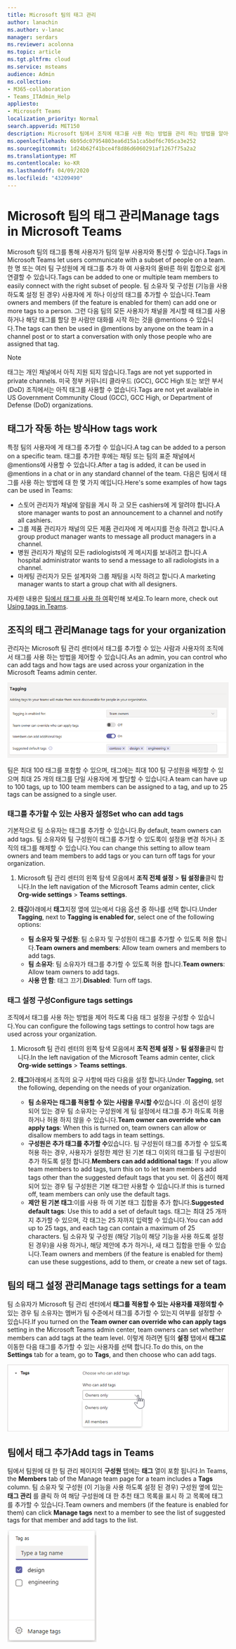 ```yaml
---
title: Microsoft 팀의 태그 관리
author: lanachin
ms.author: v-lanac
manager: serdars
ms.reviewer: acolonna
ms.topic: article
ms.tgt.pltfrm: cloud
ms.service: msteams
audience: Admin
ms.collection:
- M365-collaboration
- Teams_ITAdmin_Help
appliesto:
- Microsoft Teams
localization_priority: Normal
search.appverid: MET150
description: Microsoft 팀에서 조직에 태그를 사용 하는 방법을 관리 하는 방법을 알아봅니다.
ms.openlocfilehash: 6b95dc07954803ea6d15a1ca5bdf6c705ca3e252
ms.sourcegitcommit: 1d24b62f41bce4f8d86d6060291af1267f75a2a2
ms.translationtype: MT
ms.contentlocale: ko-KR
ms.lasthandoff: 04/09/2020
ms.locfileid: "43209490"
---
```

# <a name="manage-tags-in-microsoft-teams"></a><span data-ttu-id="31df3-103">Microsoft 팀의 태그 관리</span><span class="sxs-lookup"><span data-stu-id="31df3-103">Manage tags in Microsoft Teams</span></span>

<span data-ttu-id="31df3-104">Microsoft 팀의 태그를 통해 사용자가 팀의 일부 사용자와 통신할 수 있습니다.</span><span class="sxs-lookup"><span data-stu-id="31df3-104">Tags in Microsoft Teams let users communicate with a subset of people on a team.</span></span> <span data-ttu-id="31df3-105">한 명 또는 여러 팀 구성원에 게 태그를 추가 하 여 사용자의 올바른 하위 집합으로 쉽게 연결할 수 있습니다.</span><span class="sxs-lookup"><span data-stu-id="31df3-105">Tags can be added to one or multiple team members to easily connect with the right subset of people.</span></span> <span data-ttu-id="31df3-106">팀 소유자 및 구성원 (기능을 사용 하도록 설정 된 경우) 사용자에 게 하나 이상의 태그를 추가할 수 있습니다.</span><span class="sxs-lookup"><span data-stu-id="31df3-106">Team owners and members (if the feature is enabled for them) can add one or more tags to a person.</span></span> <span data-ttu-id="31df3-107">그런 다음 팀의 모든 사용자가 채널을 게시할 때 태그를 사용 하거나 해당 태그를 할당 한 사람만 대화를 시작 하는 것을 @mentions 수 있습니다.</span><span class="sxs-lookup"><span data-stu-id="31df3-107">The tags can then be used in @mentions by anyone on the team in a channel post or to start a conversation with only those people who are assigned that tag.</span></span>

> [!NOTE]
> <span data-ttu-id="31df3-108">태그는 개인 채널에서 아직 지원 되지 않습니다.</span><span class="sxs-lookup"><span data-stu-id="31df3-108">Tags are not yet supported in private channels.</span></span> <span data-ttu-id="31df3-109">미국 정부 커뮤니티 클라우드 (GCC), GCC High 또는 보안 부서 (DoD) 조직에서는 아직 태그를 사용할 수 없습니다.</span><span class="sxs-lookup"><span data-stu-id="31df3-109">Tags are not yet available in US Government Community Cloud (GCC), GCC High, or Department of Defense (DoD) organizations.</span></span>

## <a name="how-tags-work"></a><span data-ttu-id="31df3-110">태그가 작동 하는 방식</span><span class="sxs-lookup"><span data-stu-id="31df3-110">How tags work</span></span>

<span data-ttu-id="31df3-111">특정 팀의 사용자에 게 태그를 추가할 수 있습니다.</span><span class="sxs-lookup"><span data-stu-id="31df3-111">A tag can be added to a person on a specific team.</span></span> <span data-ttu-id="31df3-112">태그를 추가한 후에는 채팅 또는 팀의 표준 채널에서 @mentions에 사용할 수 있습니다.</span><span class="sxs-lookup"><span data-stu-id="31df3-112">After a tag is added, it can be used in @mentions in a chat or in any standard channel of the team.</span></span> <span data-ttu-id="31df3-113">다음은 팀에서 태그를 사용 하는 방법에 대 한 몇 가지 예입니다.</span><span class="sxs-lookup"><span data-stu-id="31df3-113">Here's some examples of how tags can be used in Teams:</span></span>

- <span data-ttu-id="31df3-114">스토어 관리자가 채널에 알림을 게시 하 고 모든 cashiers에 게 알려야 합니다.</span><span class="sxs-lookup"><span data-stu-id="31df3-114">A store manager wants to post an announcement to a channel and notify all cashiers.</span></span>
- <span data-ttu-id="31df3-115">그룹 제품 관리자가 채널의 모든 제품 관리자에 게 메시지를 전송 하려고 합니다.</span><span class="sxs-lookup"><span data-stu-id="31df3-115">A group product manager wants to message all product managers in a channel.</span></span>
- <span data-ttu-id="31df3-116">병원 관리자가 채널의 모든 radiologists에 게 메시지를 보내려고 합니다.</span><span class="sxs-lookup"><span data-stu-id="31df3-116">A hospital administrator wants to send a message to all radiologists in a channel.</span></span>
- <span data-ttu-id="31df3-117">마케팅 관리자가 모든 설계자와 그룹 채팅을 시작 하려고 합니다.</span><span class="sxs-lookup"><span data-stu-id="31df3-117">A marketing manager wants to start a group chat with all designers.</span></span>

<span data-ttu-id="31df3-118">자세한 내용은 [팀에서 태그를 사용 하 여](https://support.office.com/article/using-tags-in-teams-667bd56f-32b8-4118-9a0b-56807c96d91e)확인해 보세요.</span><span class="sxs-lookup"><span data-stu-id="31df3-118">To learn more, check out [Using tags in Teams](https://support.office.com/article/using-tags-in-teams-667bd56f-32b8-4118-9a0b-56807c96d91e).</span></span>

## <a name="manage-tags-for-your-organization"></a><span data-ttu-id="31df3-119">조직의 태그 관리</span><span class="sxs-lookup"><span data-stu-id="31df3-119">Manage tags for your organization</span></span>

<span data-ttu-id="31df3-120">관리자는 Microsoft 팀 관리 센터에서 태그를 추가할 수 있는 사람과 사용자의 조직에서 태그를 사용 하는 방법을 제어할 수 있습니다.</span><span class="sxs-lookup"><span data-stu-id="31df3-120">As an admin, you can control who can add tags and how tags are used across your organization in the Microsoft Teams admin center.</span></span>

![Microsoft 팀 관리 센터의 태그 설정 스크린샷](media/manage-tags-admin-settings.png)

<span data-ttu-id="31df3-122">팀은 최대 100 태그를 포함할 수 있으며, 태그에는 최대 100 팀 구성원을 배정할 수 있으며 최대 25 개의 태그를 단일 사용자에 게 할당할 수 있습니다.</span><span class="sxs-lookup"><span data-stu-id="31df3-122">A team can have up to 100 tags, up to 100 team members can be assigned to a tag, and up to 25 tags can be assigned to a single user.</span></span> 

### <a name="set-who-can-add-tags"></a><span data-ttu-id="31df3-123">태그를 추가할 수 있는 사용자 설정</span><span class="sxs-lookup"><span data-stu-id="31df3-123">Set who can add tags</span></span>

<span data-ttu-id="31df3-124">기본적으로 팀 소유자는 태그를 추가할 수 있습니다.</span><span class="sxs-lookup"><span data-stu-id="31df3-124">By default, team owners can add tags.</span></span> <span data-ttu-id="31df3-125">팀 소유자와 팀 구성원이 태그를 추가할 수 있도록이 설정을 변경 하거나 조직의 태그를 해제할 수 있습니다.</span><span class="sxs-lookup"><span data-stu-id="31df3-125">You can change this setting to allow team owners and team members to add tags or you can turn off tags for your organization.</span></span>

1. <span data-ttu-id="31df3-126">Microsoft 팀 관리 센터의 왼쪽 탐색 모음에서 **조직 전체 설정** > **팀 설정을**클릭 합니다.</span><span class="sxs-lookup"><span data-stu-id="31df3-126">In the left navigation of the Microsoft Teams admin center, click **Org-wide settings** > **Teams settings**.</span></span>
2. <span data-ttu-id="31df3-127">**태깅**아래에서 **태그**지정 옆에 있는에서 다음 옵션 중 하나를 선택 합니다.</span><span class="sxs-lookup"><span data-stu-id="31df3-127">Under **Tagging**, next to **Tagging is enabled for**, select one of the following options:</span></span>

    - <span data-ttu-id="31df3-128">**팀 소유자 및 구성원**: 팀 소유자 및 구성원이 태그를 추가할 수 있도록 허용 합니다.</span><span class="sxs-lookup"><span data-stu-id="31df3-128">**Team owners and members**: Allow team owners and members to add tags.</span></span>
    - <span data-ttu-id="31df3-129">**팀 소유자**: 팀 소유자가 태그를 추가할 수 있도록 허용 합니다.</span><span class="sxs-lookup"><span data-stu-id="31df3-129">**Team owners**: Allow team owners to add tags.</span></span>
    - <span data-ttu-id="31df3-130">**사용 안 함**: 태그 끄기.</span><span class="sxs-lookup"><span data-stu-id="31df3-130">**Disabled**: Turn off tags.</span></span>

### <a name="configure-tags-settings"></a><span data-ttu-id="31df3-131">태그 설정 구성</span><span class="sxs-lookup"><span data-stu-id="31df3-131">Configure tags settings</span></span>

<span data-ttu-id="31df3-132">조직에서 태그를 사용 하는 방법을 제어 하도록 다음 태그 설정을 구성할 수 있습니다.</span><span class="sxs-lookup"><span data-stu-id="31df3-132">You can configure the following tags settings to control how tags are used across your organization.</span></span>

1. <span data-ttu-id="31df3-133">Microsoft 팀 관리 센터의 왼쪽 탐색 모음에서 **조직 전체 설정** > **팀 설정을**클릭 합니다.</span><span class="sxs-lookup"><span data-stu-id="31df3-133">In the left navigation of the Microsoft Teams admin center, click **Org-wide settings** > **Teams settings**.</span></span>
2. <span data-ttu-id="31df3-134">**태그**아래에서 조직의 요구 사항에 따라 다음을 설정 합니다.</span><span class="sxs-lookup"><span data-stu-id="31df3-134">Under **Tagging**, set the following, depending on the needs of your organization.</span></span>

    - <span data-ttu-id="31df3-135">**팀 소유자는 태그를 적용할 수 있는 사람을 무시할 수**있습니다 .이 옵션이 설정 되어 있는 경우 팀 소유자는 구성원에 게 팀 설정에서 태그를 추가 하도록 허용 하거나 허용 하지 않을 수 있습니다.</span><span class="sxs-lookup"><span data-stu-id="31df3-135">**Team owner can override who can apply tags**: When this is turned on, team owners can allow or disallow members to add tags in team settings.</span></span>
    - <span data-ttu-id="31df3-136">**구성원은 추가 태그를 추가할 수**있습니다. 팀 구성원이 태그를 추가할 수 있도록 허용 하는 경우, 사용자가 설정한 제안 된 기본 태그 이외의 태그를 팀 구성원이 추가 하도록 설정 합니다.</span><span class="sxs-lookup"><span data-stu-id="31df3-136">**Members can add additional tags**: If you allow team members to add tags, turn this on to let team members add tags other than the suggested default tags that you set.</span></span> <span data-ttu-id="31df3-137">이 옵션이 해제 되어 있는 경우 팀 구성원은 기본 태그만 사용할 수 있습니다.</span><span class="sxs-lookup"><span data-stu-id="31df3-137">If this is turned off, team members can only use the default tags.</span></span>
    - <span data-ttu-id="31df3-138">**제안 된 기본 태그**:이를 사용 하 여 기본 태그 집합을 추가 합니다.</span><span class="sxs-lookup"><span data-stu-id="31df3-138">**Suggested default tags**: Use this to add a set of default tags.</span></span> <span data-ttu-id="31df3-139">태그는 최대 25 개까지 추가할 수 있으며, 각 태그는 25 자까지 입력할 수 있습니다.</span><span class="sxs-lookup"><span data-stu-id="31df3-139">You can add up to 25 tags, and each tag can contain a maximum of 25 characters.</span></span> <span data-ttu-id="31df3-140">팀 소유자 및 구성원 (해당 기능이 해당 기능을 사용 하도록 설정 된 경우)을 사용 하거나, 해당 제안에 추가 하거나, 새 태그 집합을 만들 수 있습니다.</span><span class="sxs-lookup"><span data-stu-id="31df3-140">Team owners and members (if the feature is enabled for them) can use these suggestions, add to them, or create a new set of tags.</span></span>

## <a name="manage-tags-settings-for-a-team"></a><span data-ttu-id="31df3-141">팀의 태그 설정 관리</span><span class="sxs-lookup"><span data-stu-id="31df3-141">Manage tags settings for a team</span></span>

<span data-ttu-id="31df3-142">팀 소유자가 Microsoft 팀 관리 센터에서 **태그를 적용할 수 있는 사용자를 재정의할 수** 있는 경우 팀 소유자는 멤버가 팀 수준에서 태그를 추가할 수 있는지 여부를 설정할 수 있습니다.</span><span class="sxs-lookup"><span data-stu-id="31df3-142">If you turned on the **Team owner can override who can apply tags** setting in the Microsoft Teams admin center, team owners can set whether members can add tags at the team level.</span></span> <span data-ttu-id="31df3-143">이렇게 하려면 팀의 **설정** 탭에서 **태그로**이동한 다음 태그를 추가할 수 있는 사용자를 선택 합니다.</span><span class="sxs-lookup"><span data-stu-id="31df3-143">To do this, on the **Settings** tab for a team, go to **Tags**, and then choose who can add tags.</span></span>

![팀 수준의 태그 설정 스크린샷](media/manage-tags-team-settings.png)

## <a name="add-tags-in-teams"></a><span data-ttu-id="31df3-145">팀에서 태그 추가</span><span class="sxs-lookup"><span data-stu-id="31df3-145">Add tags in Teams</span></span>

<span data-ttu-id="31df3-146">팀에서 팀원에 대 한 팀 관리 페이지의 **구성원** 탭에는 **태그** 열이 포함 됩니다.</span><span class="sxs-lookup"><span data-stu-id="31df3-146">In Teams, the **Members** tab of the Manage team page for a team includes a **Tags** column.</span></span> <span data-ttu-id="31df3-147">팀 소유자 및 구성원 (이 기능을 사용 하도록 설정 된 경우) 구성원 옆에 있는 **태그 관리** 를 클릭 하 여 해당 구성원에 대 한 추천 태그 목록을 표시 하 고 목록에 태그를 추가할 수 있습니다.</span><span class="sxs-lookup"><span data-stu-id="31df3-147">Team owners and members (if the feature is enabled for them) can click **Manage tags** next to a member to see the list of suggested tags for that member and add tags to the list.</span></span>

![<span data-ttu-id="31df3-148">팀 클라이언트에서 태그를 적용 하는 방법 스크린샷</span><span class="sxs-lookup"><span data-stu-id="31df3-148">Screenshot of how to apply tags in the Teams client</span></span> ](media/manage-tags-teams.png) 
